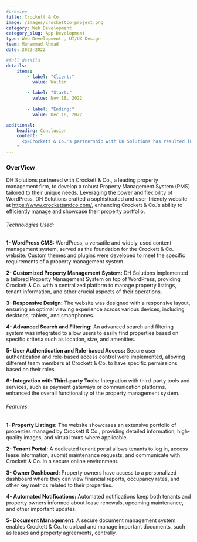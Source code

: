 ```yaml
---
#preview
title: Crockett & Co
image: /images/crockettco-project.png
category: Web Development
category_slug: App Development
type: Web Development , UI/UX Design
team: Muhammad Ahmad
date: 2022-2022

#full details
details:
    items:
        - label: "Client:"
          value: Walter

        - label: "Start:"
          value: Nov 18, 2022
        
        - label: "Ending:"
          value: Dec 18, 2022

additional:
    heading: Conclusion
    content: "
      <p>Crockett & Co.'s partnership with DH Solutions has resulted in a modern, efficient, and user-friendly Property Management System built on the WordPress platform. The customized website not only showcases their property portfolio but also provides powerful tools for streamlined property management, enhancing their operational efficiency and overall client experience. The collaboration stands as a testament to DH Solutions' commitment to delivering tailored solutions that meet the unique needs of their clients in the real estate and property management industry.</p>
    "
---
```


### OverView

DH Solutions partnered with Crockett & Co., a leading property management firm, to develop a robust Property Management System (PMS) tailored to their unique needs. Leveraging the power and flexibility of WordPress, DH Solutions crafted a sophisticated and user-friendly website at https://www.crockettandco.com/, enhancing Crockett & Co.'s ability to efficiently manage and showcase their property portfolio.

###### Technologies Used:

**1- WordPress CMS:**
WordPress, a versatile and widely-used content management system, served as the foundation for the Crockett & Co. website.
Custom themes and plugins were developed to meet the specific requirements of a property management system.

**2- Customized Property Management System:**
DH Solutions implemented a tailored Property Management System on top of WordPress, providing Crockett & Co. with a centralized platform to manage property listings, tenant information, and other crucial aspects of their operations.

**3- Responsive Design:**
The website was designed with a responsive layout, ensuring an optimal viewing experience across various devices, including desktops, tablets, and smartphones.

**4- Advanced Search and Filtering:**
An advanced search and filtering system was integrated to allow users to easily find properties based on specific criteria such as location, size, and amenities.

**5- User Authentication and Role-based Access:**
Secure user authentication and role-based access control were implemented, allowing different team members at Crockett & Co. to have specific permissions based on their roles.

**6- Integration with Third-party Tools:**
Integration with third-party tools and services, such as payment gateways or communication platforms, enhanced the overall functionality of the property management system.

###### Features:
**1- Property Listings:**
The website showcases an extensive portfolio of properties managed by Crockett & Co., providing detailed information, high-quality images, and virtual tours where applicable.

**2- Tenant Portal:**
A dedicated tenant portal allows tenants to log in, access lease information, submit maintenance requests, and communicate with Crockett & Co. in a secure online environment.

**3- Owner Dashboard:**
Property owners have access to a personalized dashboard where they can view financial reports, occupancy rates, and other key metrics related to their properties.

**4- Automated Notifications:**
Automated notifications keep both tenants and property owners informed about lease renewals, upcoming maintenance, and other important updates.

**5- Document Management:**
A secure document management system enables Crockett & Co. to upload and manage important documents, such as leases and property agreements, centrally.